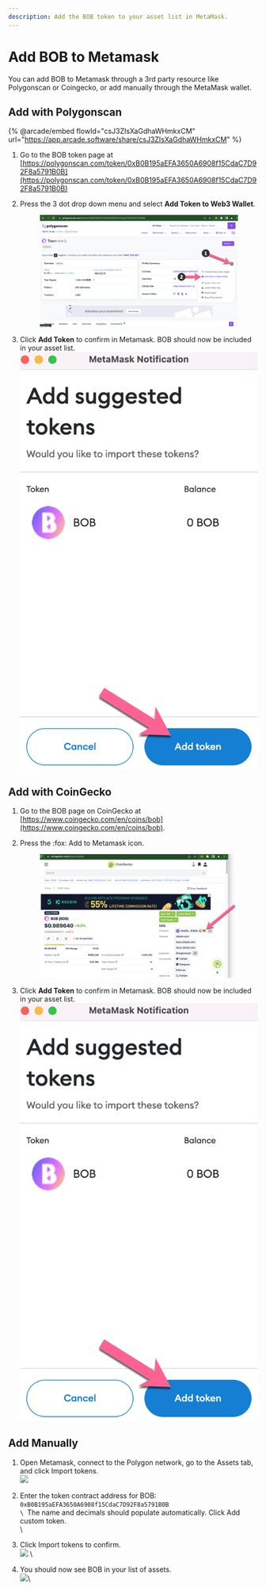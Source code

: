 ```yaml
---
description: Add the BOB token to your asset list in MetaMask.
---
```


# Add BOB to Metamask

You can add BOB to Metamask through a 3rd party resource like Polygonscan or Coingecko, or add manually through the MetaMask wallet.

## **Add with Polygonscan**

{% @arcade/embed flowId="csJ3ZIsXaGdhaWHmkxCM" url="https://app.arcade.software/share/csJ3ZIsXaGdhaWHmkxCM" %}

1. Go to the BOB token page at [https://polygonscan.com/token/0xB0B195aEFA3650A6908f15CdaC7D92F8a5791B0B](https://polygonscan.com/token/0xB0B195aEFA3650A6908f15CdaC7D92F8a5791B0B)
2.  Press the 3 dot drop down menu and select **Add Token to Web3 Wallet**.

    <figure><img src="../.gitbook/assets/poly-scan.png" alt=""><figcaption></figcaption></figure>
3. Click **Add Token** to confirm in Metamask. BOB should now be included in your asset list.\
   ![](../.gitbook/assets/poly2.png)

## Add with CoinGecko

1. Go to the BOB page on CoinGecko at [https://www.coingecko.com/en/coins/bob](https://www.coingecko.com/en/coins/bob).
2.  Press the :fox: Add to Metamask icon.

    <figure><img src="../.gitbook/assets/coingecko.png" alt=""><figcaption></figcaption></figure>
3. Click **Add Token** to confirm in Metamask. BOB should now be included in your asset list.\
   ![](../.gitbook/assets/poly2.png)

## Add Manually

1. Open Metamask, connect to the Polygon network, go to the Assets tab, and click Import tokens.\
   ![](https://lh3.googleusercontent.com/6uB\_H5tGiWDV2kfs\_OO7\_VMYzqCzOJEfqIYzDDgtUBfiIfDwPxwdtIzO1qhnR9d5rk66JdWGNVh45Vv53Y4pgUui\_PQy\_W1EsHc1L-ror18K7uXXZBJPPZT3Ube1FAgMDTB9FthlLYB31GU\_FD20JuJYN5NUkKiyT\_3syqt51-\_LvTWdoKiBR\_NsdA)
2. Enter the token contract address for BOB: `0xB0B195aEFA3650A6908f15CdaC7D92F8a5791B0B`\
   ``\
   ``The name and decimals should populate automatically. Click Add custom token.\
   <img src="https://lh6.googleusercontent.com/kJL7LmMjewP6vGkkF1RSzZDi8xT1O8BHwgCrCxKPPMDLjyN2m4fhinUNFON89R9fkZwy1TCw9kRb69ZBXqqY9PpXqhkaXFT1MrSWIH8o4XtaFNbaPL88EiR4FiHw-jNM8dGBTIs7QvowbViU-PfF0FIqfv84bwG3Z_2Ft5yJwQCUaqccfRA_R2Fvjg" alt="" data-size="original">\

3. Click Import tokens to confirm.\
   ![](https://lh6.googleusercontent.com/pDE66Eh3IJleYNB2Zp1Y9B-vfBG\_Io-Ae7KFGB3BiubkazNH3Up\_HoOo\_ZIFa7SL15d2HX1St0cOHRlTUl7pyJ3lWjYrf9S8fm3lt\_RbAKha\_H3KSRMPYuL6MBmWp6xyVAS0IBy\_Smopu2cczCAof7FsB5dyhLi0tP71Iv4M3WEVolboMDOrrYMJ-Q) \

4. You should now see BOB in your list of assets.\
   ![](https://lh6.googleusercontent.com/hhMhjlKAwjdeNGm4POpJj9d1AgUiGQqm61c5Q7seqPXn9OtYBOfzf-DAb1AVErRiHmR79obXk9aOsxq0IMfwCcjns1ZWQNSB62OvNChwsWsEpf2HIga6B0tdgtjZK5VnHoqfqQXHCcUDfVqt2P7o1MM1D4BaelA4KwJcecLWS41NrY3gKZ1sOtT4zA)\
